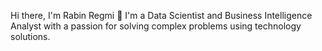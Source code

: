 Hi there, I'm Rabin Regmi 👋 I'm a Data Scientist and Business Intelligence Analyst with a passion for solving complex problems using technology solutions.
